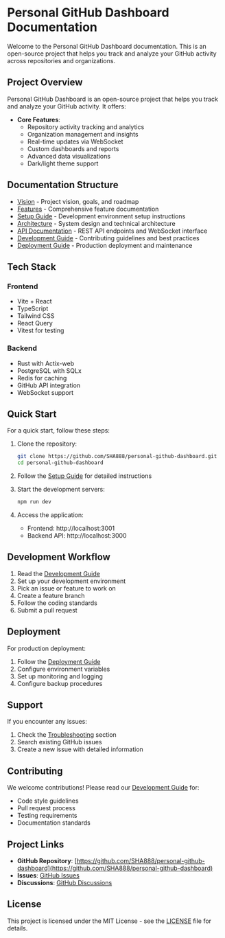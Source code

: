 # Personal GitHub Dashboard Documentation

Welcome to the Personal GitHub Dashboard documentation. This is an open-source project that helps you track and analyze your GitHub activity across repositories and organizations.

## Project Overview

Personal GitHub Dashboard is an open-source project that helps you track and analyze your GitHub activity. It offers:

- **Core Features**:
  - Repository activity tracking and analytics
  - Organization management and insights
  - Real-time updates via WebSocket
  - Custom dashboards and reports
  - Advanced data visualizations
  - Dark/light theme support

## Documentation Structure

- [Vision](./vision/README.md) - Project vision, goals, and roadmap
- [Features](./features/README.md) - Comprehensive feature documentation
- [Setup Guide](./setup/README.md) - Development environment setup instructions
- [Architecture](./architecture/README.md) - System design and technical architecture
- [API Documentation](./api/README.md) - REST API endpoints and WebSocket interface
- [Development Guide](./development/README.md) - Contributing guidelines and best practices
- [Deployment Guide](./deployment/README.md) - Production deployment and maintenance

## Tech Stack

### Frontend

- Vite + React
- TypeScript
- Tailwind CSS
- React Query
- Vitest for testing

### Backend

- Rust with Actix-web
- PostgreSQL with SQLx
- Redis for caching
- GitHub API integration
- WebSocket support

## Quick Start

For a quick start, follow these steps:

1. Clone the repository:

   ```bash
   git clone https://github.com/SHA888/personal-github-dashboard.git
   cd personal-github-dashboard
   ```

2. Follow the [Setup Guide](./setup/README.md) for detailed instructions

3. Start the development servers:

   ```bash
   npm run dev
   ```

4. Access the application:
   - Frontend: http://localhost:3001
   - Backend API: http://localhost:3000

## Development Workflow

1. Read the [Development Guide](./development/README.md)
2. Set up your development environment
3. Pick an issue or feature to work on
4. Create a feature branch
5. Follow the coding standards
6. Submit a pull request

## Deployment

For production deployment:

1. Follow the [Deployment Guide](./deployment/README.md)
2. Configure environment variables
3. Set up monitoring and logging
4. Configure backup procedures

## Support

If you encounter any issues:

1. Check the [Troubleshooting](./setup/README.md#troubleshooting) section
2. Search existing GitHub issues
3. Create a new issue with detailed information

## Contributing

We welcome contributions! Please read our [Development Guide](./development/README.md) for:

- Code style guidelines
- Pull request process
- Testing requirements
- Documentation standards

## Project Links

- **GitHub Repository**: [https://github.com/SHA888/personal-github-dashboard](https://github.com/SHA888/personal-github-dashboard)
- **Issues**: [GitHub Issues](https://github.com/SHA888/personal-github-dashboard/issues)
- **Discussions**: [GitHub Discussions](https://github.com/SHA888/personal-github-dashboard/discussions)

## License

This project is licensed under the MIT License - see the [LICENSE](../LICENSE) file for details.
